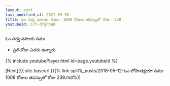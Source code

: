```yaml
---
layout: post
last_modified_at: 2021-03-30
title: ఓం సర్వ వసాయ నమః- 1008 రోజుల తపస్సులో రోజు  230
youtubeId: CcY-d7gPpW8
---
```

 
 
 ఓం సర్వ వసాయ నమః  
 
 -  ప్రతిచోటా ఎవరు ఉన్నారు 
 
  
 
  
 
 
 
 
 
 


{% include youtubePlayer.html id=page.youtubeId %}
 
[Next]({{ site.baseurl }}{% link  split1/_posts/2018-05-12-ఓం లోహితక్షయా నమః- 1008 రోజుల తపస్సులో రోజు  239.md%})
 

